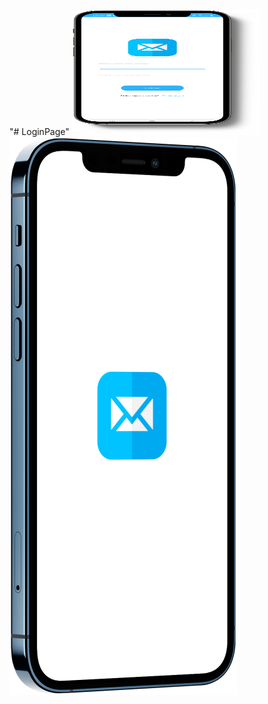 "# LoginPage" 
<img src="https://github.com/Marcos-Jose-DV/LoginPage/blob/main/LoginPages/Resources/Images/loginPage.png" alt="Texto alternativo" width="300" height="200">
![Logo do GitHub](https://github.com/Marcos-Jose-DV/LoginPage/blob/main/LoginPages/Resources/Images/splashScreen.png)

